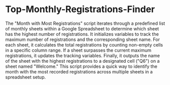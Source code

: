 # Top-Monthly-Registrations-Finder
The "Month with Most Registrations" script iterates through a predefined list of monthly sheets within a Google Spreadsheet to determine which sheet has the highest number of registrations. It initializes variables to track the maximum number of registrations and the corresponding sheet name. For each sheet, it calculates the total registrations by counting non-empty cells in a specific column range. If a sheet surpasses the current maximum registrations, it updates the tracking variables. Finally, it outputs the name of the sheet with the highest registrations to a designated cell ("Q6") on a sheet named "Welcome." This script provides a quick way to identify the month with the most recorded registrations across multiple sheets in a spreadsheet setup.
